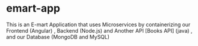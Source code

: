 # emart-app
This is an E-mart Application that uses Microservices by containerizing our Frontend (Angular) , Backend (Node.js) and Another API [Books API] (java) , and our Database (MongoDB and MySQL)
